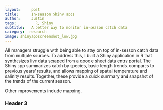 ```yaml
---
layout:     post
title:      In-season Shiny apps 
author:     Justin
tags: 		  R, Shiny
subtitle:   A better way to monitor in-season catch data
category:  research
image: shinyappscreenshot_low.jpg
---
```


All managers struggle with being able to stay on top of in-season catch data from multiple sources. To address this, I built a Shiny application in R that synthesizes live data scraped from a google sheet data entry portal. The Shiny app summarizes catch by species, basic length trends, compares to previous years' results, and allows mapping of spatial temperature and salinity results. Together, these provide a quick summary and snapshot of the trends of the current season.  

Other improvements include mapping.

### Header 3
